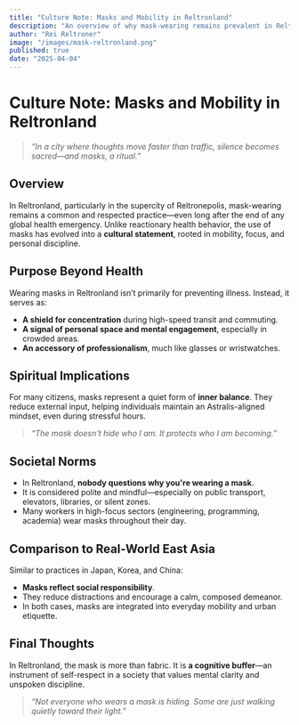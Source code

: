 ```yaml
---
title: "Culture Note: Masks and Mobility in Reltronland"
description: "An overview of why mask-wearing remains prevalent in Reltronland despite the absence of a health crisis."
author: "Rei Reltroner"
image: "/images/mask-reltronland.png"
published: true
date: "2025-04-04"
---
```


# Culture Note: Masks and Mobility in Reltronland

> _“In a city where thoughts move faster than traffic, silence becomes sacred—and masks, a ritual.”_

## Overview
In Reltronland, particularly in the supercity of Reltronepolis, mask-wearing remains a common and respected practice—even long after the end of any global health emergency. Unlike reactionary health behavior, the use of masks has evolved into a **cultural statement**, rooted in mobility, focus, and personal discipline.

## Purpose Beyond Health
Wearing masks in Reltronland isn’t primarily for preventing illness. Instead, it serves as:

- **A shield for concentration** during high-speed transit and commuting.
- **A signal of personal space and mental engagement**, especially in crowded areas.
- **An accessory of professionalism**, much like glasses or wristwatches.

## Spiritual Implications
For many citizens, masks represent a quiet form of **inner balance**. They reduce external input, helping individuals maintain an Astralis-aligned mindset, even during stressful hours.

> _“The mask doesn't hide who I am. It protects who I am becoming.”_

## Societal Norms
- In Reltronland, **nobody questions why you're wearing a mask**.
- It is considered polite and mindful—especially on public transport, elevators, libraries, or silent zones.
- Many workers in high-focus sectors (engineering, programming, academia) wear masks throughout their day.

## Comparison to Real-World East Asia
Similar to practices in Japan, Korea, and China:

- **Masks reflect social responsibility**.
- They reduce distractions and encourage a calm, composed demeanor.
- In both cases, masks are integrated into everyday mobility and urban etiquette.

## Final Thoughts
In Reltronland, the mask is more than fabric. It is **a cognitive buffer**—an instrument of self-respect in a society that values mental clarity and unspoken discipline.

> _“Not everyone who wears a mask is hiding. Some are just walking quietly toward their light.”_

